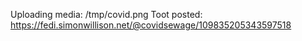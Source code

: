 Uploading media: /tmp/covid.png
Toot posted: https://fedi.simonwillison.net/@covidsewage/109835205343597518
